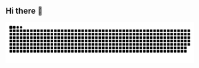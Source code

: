 ## Hi there 👋

<!--
**Tejaswigawai19/Tejaswigawai19** is a ✨ _special_ ✨ repository because its `README.md` (this file) appears on your GitHub profile.

Here are some ideas to get you started:

- 🔭 I’m currently working on ...
- 🌱 I’m currently learning ...
- 👯 I’m looking to collaborate on ...
- 🤔 I’m looking for help with ...
- 💬 Ask me about ...
- 📫 How to reach me: ...
- 😄 Pronouns: ...
- ⚡ Fun fact: ...
-->
<picture>
  <source media="(prefers-color-scheme: dark)" srcset="https://raw.githubusercontent.com/Tejaswigawai19/Tejaswigawai19/output/github-snake-dark.svg" />
  <img alt="github-snake" src="https://raw.githubusercontent.com/Tejaswigawai19/Tejaswigawai19/output/github-snake.svg" />
</picture>
